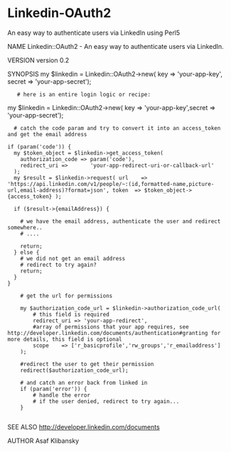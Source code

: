 # Linkedin-OAuth2
An easy way to authenticate users via LinkedIn using Perl5

NAME
       Linkedin::OAuth2 - An easy way to authenticate users via LinkedIn.

VERSION
       version 0.2

SYNOPSIS
       my $linkedin = Linkedin::OAuth2->new( key => 'your-app-key',
       secret   => 'your-app-secret');

       # here is an entire login logic or recipe:

my $linkedin = Linkedin::OAuth2->new( key => 'your-app-key',secret => 'your-app-secret');

      # catch the code param and try to convert it into an access_token and get the email address
```
if (param('code')) {
  my $token_object = $linkedin->get_access_token(
    authorization_code => param('code'),
    redirect_uri =>       'your-app-redirect-uri-or-callback-url'
  );
  my $result = $linkedin->request( url    => 'https://api.linkedin.com/v1/people/~:(id,formatted-name,picture-url,email-address)?format=json', token  => $token_object->{access_token} );

  if ($result->{emailAddress}) {
  
    # we have the email address, authenticate the user and redirect somewhere..
    # ....

    return;
  } else {
    # we did not get an email address
    # redirect to try again?
    return;
  }
}

	# get the url for permissions
	
	my $authorization_code_url = $linkedin->authorization_code_url(
		# this field is required
	    redirect_uri => 'your-app-redirect', 
	    #array of permissions that your app requires, see http://developer.linkedin.com/documents/authentication#granting for more details, this field is optional
	    scope    => ['r_basicprofile','rw_groups','r_emailaddress'] 
	);
	
	#redirect the user to get their permission
	redirect($authorization_code_url);

	# and catch an error back from linked in
	if (param('error')) {
	    # handle the error
	    # if the user denied, redirect to try again...
	}
	
```
SEE ALSO
  http://developer.linkedin.com/documents

AUTHOR
  Asaf Klibansky
